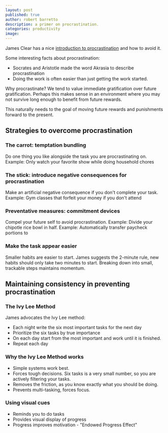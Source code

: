```yaml
---
layout: post
published: true
author: robert barretto
description: a primer on procrastination.
categories: productivity
image:
---
```


James Clear has a nice [introduction to procrastination](http://t.dripemail2.com/c/eyJhY2NvdW50X2lkIjoiMjY2ODI3NSIsImRlbGl2ZXJ5X2lkIjoiNDI2ODAzMDczIiwidXJsIjoiaHR0cDovL2phbWVzY2xlYXIuY29tL3Byb2NyYXN0aW5hdGlvbj9fX3M9ZnN6cWJ3OG9teGNxd2dyaXNxY2sifQ) and how to avoid it.

Some interesting facts about procrastination:
* Socrates and Aristotle made the word Akrasia to describe procrastination
* Doing the work is often easier than just getting the work started.

Why procrastinate?  We tend to value immediate gratification over future gratification.  Perhaps this makes sense in an environment where you may not survive long enough to benefit from future rewards.

This naturally needs to the goal of moving future rewards and punishments forward to the present.

## Strategies to overcome procrastination

### The carrot:  temptation bundling
Do one thing you like alongside the task you are procrastinating on.
Example: Only watch your favorite show while doing household chores

### The stick:  introduce negative consequences for procrastination
Make an artificial negative consequence if you don't complete your task.  
Example: Gym classes that forfeit your money if you don't attend

### Preventative measures: commitment devices
Compel your future self to avoid procrastination.
Example: Divide your chipotle rice bowl in half.
Example: Automatically transfer paycheck portions to

### Make the task appear easier
Smaller habits are easier to start.  James suggests the 2-minute rule, new habits should only take two minutes to start.  Breaking down into small, trackable steps maintains momentum.

## Maintaining consistency in preventing procrastination
### The Ivy Lee Method
James advocates the Ivy Lee method:
* Each night write the six most important tasks for the next day
* Prioritize the six tasks by true importance
* On each day start from the most important and work until it is finished.  
* Repeat each day

### Why the Ivy Lee Method works
* Simple systems work best.
* Forces tough decisions.  Six tasks is a very small number, so you are actively filtering your tasks.
* Removes the friction, as you know exactly what you should be doing.
* Prevents multi-tasking, forces focus.

### Using visual cues
* Reminds you to do tasks
* Provides visual display of progress
* Progress improves motivation - "Endowed Progress Effect"
